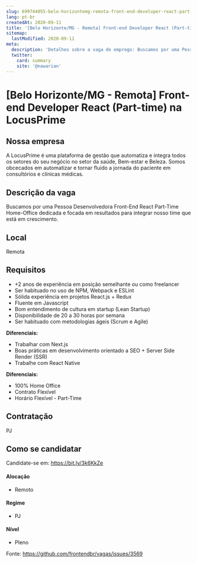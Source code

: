 ```yaml
---
slug: 699744055-belo-horizontemg-remota-front-end-developer-react-part-time-na-locusprime
lang: pt-br
createdAt: 2020-09-11
title: '[Belo Horizonte/MG - Remota] Front-end Developer React (Part-time) na LocusPrime - Vaga de Emprego'
sitemap:
  lastModified: 2020-09-11
meta:
  description: 'Detalhes sobre a vaga de emprego: Buscamos por uma Pessoa Desenvolvedora Front-End React Part-Time Home-Office dedicada e focada em resultados para integrar nosso time que está em crescimento.'
  twitter:
    card: summary
    site: '@nawarian'
---
```


# [Belo Horizonte/MG - Remota] Front-end Developer React (Part-time) na LocusPrime

## Nossa empresa

A LocusPrime é uma plataforma de gestão que automatiza e integra todos os setores do seu negócio no setor da saúde, Bem-estar e Beleza. Somos obcecados em automatizar e tornar fluido a jornada do paciente em consultórios e clínicas médicas.  

## Descrição da vaga

Buscamos por uma Pessoa Desenvolvedora Front-End React Part-Time Home-Office dedicada e focada em resultados para integrar nosso time que está em crescimento.

## Local

Remota

## Requisitos

- +2 anos de experiência em posição semelhante ou como freelancer
- Ser habituado no uso de NPM, Webpack e ESLint
- Sólida experiência em projetos React.js + Redux
- Fluente em Javascript
- Bom entendimento de cultura em startup (Lean Startup)
- Disponibilidade de 20 a 30 horas por semana
- Ser habituado com metodologias ágeis (Scrum e Agile)

**Diferenciais:**
- Trabalhar com Next.js
- Boas práticas em desenvolvimento orientado a SEO + Server Side Render (SSR)
- Trabalhe com React Native


**Diferenciais:**
- 100% Home Office
- Contrato Flexível
- Horário Flexível - Part-Time

## Contratação

PJ 

## Como se candidatar

Candidate-se em: https://bit.ly/3k6KkZe

#### Alocação
- Remoto

#### Regime
- PJ

#### Nível
- Pleno




Fonte: https://github.com/frontendbr/vagas/issues/3569